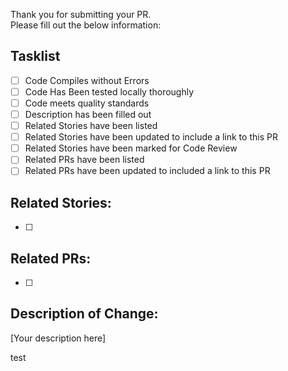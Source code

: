 Thank you for submitting your PR.  
Please fill out the below information:

## Tasklist
- [ ] Code Compiles without Errors
- [ ] Code Has Been tested locally thoroughly
- [ ] Code meets quality standards
- [ ] Description has been filled out
- [ ] Related Stories have been listed
- [ ] Related Stories have been updated to include a link to this PR
- [ ] Related Stories have been marked for Code Review
- [ ] Related PRs have been listed
- [ ] Related PRs have been updated to included a link to this PR

## Related Stories:
- [ ]

## Related PRs:
- [ ]

## Description of Change:
[Your description here]

test